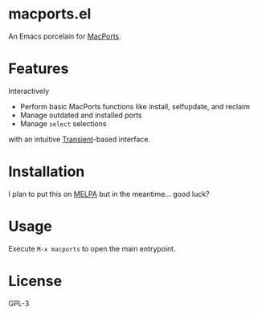 # macports.el

An Emacs porcelain for [MacPorts](https://www.macports.org).

# Features

Interactively

- Perform basic MacPorts functions like install, selfupdate, and reclaim
- Manage outdated and installed ports
- Manage `select` selections

with an intuitive [Transient](https://github.com/magit/transient)-based
interface.

# Installation

I plan to put this on [MELPA](https://melpa.org/) but in the meantime... good
luck?

# Usage

Execute `M-x macports` to open the main entrypoint.

# License

GPL-3
